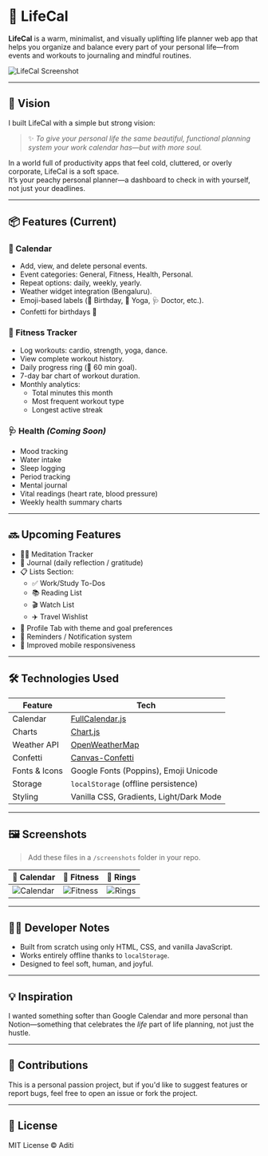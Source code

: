 # 🍑 LifeCal

**LifeCal** is a warm, minimalist, and visually uplifting life planner web app that helps you organize and balance every part of your personal life—from events and workouts to journaling and mindful routines.

![LifeCal Screenshot](screenshots/lifecal-home.png)

---

## 🌟 Vision

I built LifeCal with a simple but strong vision:  
> ✨ *To give your personal life the same beautiful, functional planning system your work calendar has—but with more soul.*

In a world full of productivity apps that feel cold, cluttered, or overly corporate, LifeCal is a soft space.  
It’s your peachy personal planner—a dashboard to check in with yourself, not just your deadlines.

---

## 📦 Features (Current)

### 📅 Calendar
- Add, view, and delete personal events.
- Event categories: General, Fitness, Health, Personal.
- Repeat options: daily, weekly, yearly.
- Weather widget integration (Bengaluru).
- Emoji-based labels (🎂 Birthday, 🧘 Yoga, 🩺 Doctor, etc.).
- Confetti for birthdays 🎉

### 💪 Fitness Tracker
- Log workouts: cardio, strength, yoga, dance.
- View complete workout history.
- Daily progress ring (🎯 60 min goal).
- 7-day bar chart of workout duration.
- Monthly analytics:
  - Total minutes this month
  - Most frequent workout type
  - Longest active streak

### 🩺 Health *(Coming Soon)*
- Mood tracking
- Water intake
- Sleep logging
- Period tracking
- Mental journal
- Vital readings (heart rate, blood pressure)
- Weekly health summary charts

---

## 🔜 Upcoming Features

- 🧘‍♀️ Meditation Tracker  
- 📓 Journal (daily reflection / gratitude)  
- 📋 Lists Section:  
  - ✅ Work/Study To-Dos  
  - 📚 Reading List  
  - 🎬 Watch List  
  - ✈️ Travel Wishlist  
- 👤 Profile Tab with theme and goal preferences  
- 🔔 Reminders / Notification system  
- 📱 Improved mobile responsiveness  

---

## 🛠️ Technologies Used

| Feature        | Tech                          |
|----------------|-------------------------------|
| Calendar       | [FullCalendar.js](https://fullcalendar.io/) |
| Charts         | [Chart.js](https://www.chartjs.org/)        |
| Weather API    | [OpenWeatherMap](https://openweathermap.org/) |
| Confetti       | [Canvas-Confetti](https://www.npmjs.com/package/canvas-confetti) |
| Fonts & Icons  | Google Fonts (Poppins), Emoji Unicode |
| Storage        | `localStorage` (offline persistence) |
| Styling        | Vanilla CSS, Gradients, Light/Dark Mode |

---

## 🖼️ Screenshots

> Add these files in a `/screenshots` folder in your repo.

| 📅 Calendar | 💪 Fitness | 🎯 Rings |
|------------|------------|----------|
| ![Calendar](screenshots/calendar.png) | ![Fitness](screenshots/fitness.png) | ![Rings](screenshots/ring.png) |

---

## 🧑‍💻 Developer Notes

- Built from scratch using only HTML, CSS, and vanilla JavaScript.
- Works entirely offline thanks to `localStorage`.
- Designed to feel soft, human, and joyful.

---

## 💡 Inspiration

I wanted something softer than Google Calendar and more personal than Notion—something that celebrates the *life* part of life planning, not just the hustle.

---

## 🤍 Contributions

This is a personal passion project, but if you'd like to suggest features or report bugs, feel free to open an issue or fork the project.

---

## 📅 License

MIT License © Aditi

